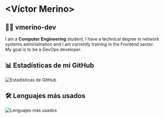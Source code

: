 # <Víctor Merino>
## 🧑‍💻 vmerino-dev
I am a **Computer Engineering** student, I have a technical degree in network systems administration and I am currently training in the Frontend sector.
My goal is to be a DevOps developer.

## 📊 Estadísticas de mi GitHub
![Estadísticas de GitHub](https://github-readme-stats.vercel.app/api?username=TU_USUARIO&show_icons=true&theme=radical)

## 🛠️ Lenguajes más usados
![Lenguajes más usados](https://github-readme-stats.vercel.app/api/top-langs/?username=vmerino-dev&layout=compact&theme=radical)
<!--
**vmerino-dev/vmerino-dev** is a ✨ _special_ ✨ repository because its `README.md` (this file) appears on your GitHub profile.

Here are some ideas to get you started:

- 🔭 I’m currently working on ...
- 🌱 I’m currently learning ...
- 👯 I’m looking to collaborate on ...
- 🤔 I’m looking for help with ...
- 💬 Ask me about ...
- 📫 How to reach me: ...
- 😄 Pronouns: ...
- ⚡ Fun fact: ...
-->
